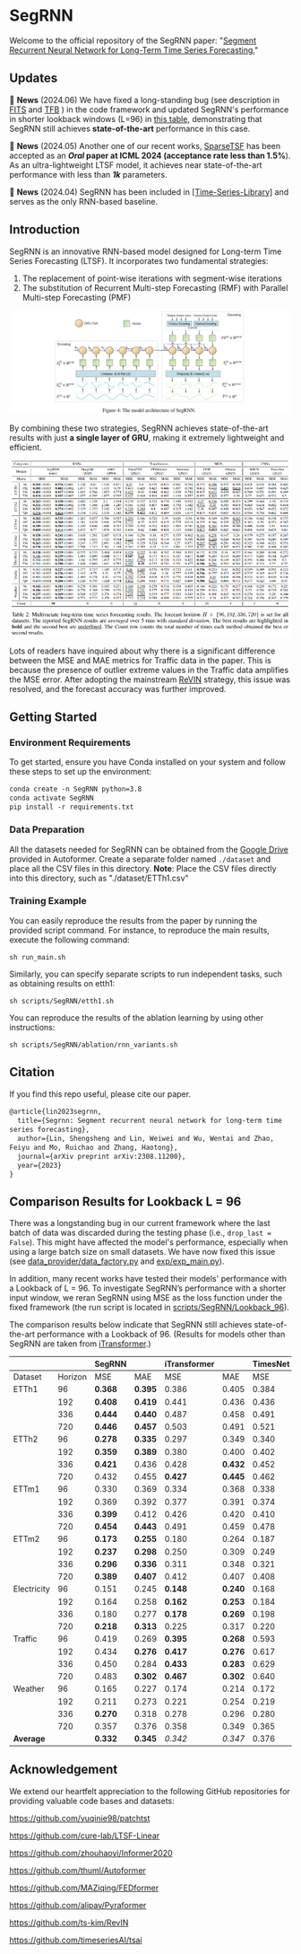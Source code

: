 # SegRNN
Welcome to the official repository of the SegRNN paper: "[Segment Recurrent Neural Network for Long-Term Time Series Forecasting.](https://arxiv.org/abs/2308.11200)"

## Updates
🚩 **News** (2024.06) We have fixed a long-standing bug (see description in [FITS](https://github.com/VEWOXIC/FITS) and [TFB](https://github.com/decisionintelligence/TFB) ) in the code framework and updated SegRNN's performance in shorter lookback windows (L=96) in [this table](https://github.com/lss-1138/SegRNN/blob/main/README.md#comparison-results-for-lookback-l--96), demonstrating that SegRNN still achieves **state-of-the-art** performance in this case.

🚩 **News** (2024.05) Another one of our recent works, [SparseTSF](https://github.com/lss-1138/SparseTSF) has been accepted as an **_Oral_ paper at ICML 2024 (acceptance rate less than 1.5%**).
As an ultra-lightweight LTSF model, it achieves near state-of-the-art performance with less than **_1k_** parameters.

🚩 **News** (2024.04) SegRNN has been included in [[Time-Series-Library]](https://github.com/thuml/Time-Series-Library) and serves as the only RNN-based baseline.

## Introduction
SegRNN is an innovative RNN-based model designed for Long-term Time Series Forecasting (LTSF). It incorporates two fundamental
strategies:
1. The replacement of point-wise iterations with segment-wise iterations
2. The substitution of Recurrent Multi-step Forecasting (RMF) with Parallel Multi-step Forecasting (PMF)

![image](Figures/Figure4.png)

By combining these two strategies, SegRNN achieves state-of-the-art results with just **a single layer of GRU**, making it extremely lightweight and efficient.

![image](Figures/Table2.png)

Lots of readers have inquired about why there is a significant difference between the MSE and MAE metrics for Traffic data in the paper. 
This is because the presence of outlier extreme values in the Traffic data amplifies the MSE error. 
After adopting the mainstream [ReVIN](https://openreview.net/pdf?id=cGDAkQo1C0p) strategy, this issue was resolved, and the forecast accuracy was further improved.



## Getting Started

### Environment Requirements

To get started, ensure you have Conda installed on your system and follow these steps to set up the environment:


```
conda create -n SegRNN python=3.8
conda activate SegRNN
pip install -r requirements.txt
```

### Data Preparation

All the datasets needed for SegRNN can be obtained from the [Google Drive](https://drive.google.com/drive/folders/1ZOYpTUa82_jCcxIdTmyr0LXQfvaM9vIy) provided in Autoformer. 
Create a separate folder named ```./dataset``` and place all the CSV files in this directory.
**Note**: Place the CSV files directly into this directory, such as "./dataset/ETTh1.csv"
### Training Example

You can easily reproduce the results from the paper by running the provided script command. For instance, to reproduce the main results, execute the following command:

```
sh run_main.sh
```

Similarly, you can specify separate scripts to run independent tasks, such as obtaining results on etth1:

```
sh scripts/SegRNN/etth1.sh
```

You can reproduce the results of the ablation learning by using other instructions:

```
sh scripts/SegRNN/ablation/rnn_variants.sh
```


## Citation
If you find this repo useful, please cite our paper.
```
@article{lin2023segrnn,
  title={Segrnn: Segment recurrent neural network for long-term time series forecasting},
  author={Lin, Shengsheng and Lin, Weiwei and Wu, Wentai and Zhao, Feiyu and Mo, Ruichao and Zhang, Haotong},
  journal={arXiv preprint arXiv:2308.11200},
  year={2023}
}
```



## Comparison Results for Lookback L = 96

There was a longstanding bug in our current framework where the last batch of data was discarded during the testing phase (i.e., `drop_last = False`). This might have affected the model's performance, especially when using a large batch size on small datasets. We have now fixed this issue (see [data_provider/data_factory.py](https://github.com/lss-1138/SegRNN/blob/d1302489e5234dce2085a356b56b934f14b1e338/data_provider/data_factory.py#L19) and [exp/exp_main.py](https://github.com/lss-1138/SegRNN/blob/d1302489e5234dce2085a356b56b934f14b1e338/exp/exp_main.py#L305)).

In addition, many recent works have tested their models' performance with a Lookback of L = 96. To investigate SegRNN’s performance with a shorter input window, we reran SegRNN using MSE as the loss function under the fixed framework (the run script is located in [scripts/SegRNN/Lookback_96](https://github.com/lss-1138/SegRNN/tree/main/scripts/SegRNN/Lookback_96)).

The comparison results below indicate that SegRNN still achieves state-of-the-art performance with a Lookback of 96. (Results for models other than SegRNN are taken from [iTransformer](https://arxiv.org/pdf/2310.06625).)


|  |  | SegRNN |  | iTransformer |  | TimesNet |  | PatchTST |  | Crossformer |  | DLinear |  | FEDformer |  |
|---|---|---|---|---|---|---|---|---|---|---|---|---|---|---|---|
| Dataset | Horizon | MSE | MAE | MSE | MAE | MSE | MAE | MSE | MAE | MSE | MAE | MSE | MAE | MSE | MAE |
| ETTh1 | 96 | **0.368** | **0.395** | 0.386  | 0.405  | 0.384  | 0.402  | 0.414  | 0.419  | 0.423  | 0.448  | 0.386  | 0.400 | 0.376  | 0.419  |
|  | 192 | **0.408**  | **0.419**  | 0.441  | 0.436  | 0.436  | 0.429  | 0.460  | 0.445  | 0.471  | 0.474  | 0.437  | 0.432  | 0.420  | 0.448  |
|  | 336 | **0.444**  | **0.440**  | 0.487  | 0.458  | 0.491  | 0.469  | 0.501  | 0.466  | 0.570  | 0.546  | 0.481  | 0.459  | 0.459  | 0.465  |
|  | 720 | **0.446**  | **0.457**  | 0.503  | 0.491  | 0.521  | 0.500  | 0.500  | 0.488  | 0.653  | 0.621  | 0.519  | 0.516  | 0.506  | 0.507  |
| ETTh2 | 96 | **0.278**  | **0.335**  | 0.297  | 0.349  | 0.340  | 0.374  | 0.302  | 0.348  | 0.745  | 0.584  | 0.333  | 0.387  | 0.358  | 0.397  |
|  | 192 | **0.359**  | **0.389**  | 0.380  | 0.400  | 0.402  | 0.414  | 0.388  | 0.400  | 0.877  | 0.656  | 0.477  | 0.476  | 0.429  | 0.439  |
|  | 336 | **0.421**  | 0.436  | 0.428  | **0.432**  | 0.452  | 0.452  | 0.426  | 0.433  | 1.043  | 0.731  | 0.594  | 0.541  | 0.496  | 0.487  |
|  | 720 | 0.432  | 0.455  | **0.427**  | **0.445**  | 0.462  | 0.468  | 0.431  | 0.446  | 1.104  | 0.763  | 0.831  | 0.657  | 0.463  | 0.474  |
| ETTm1 | 96 | 0.330  | 0.369  | 0.334  | 0.368  | 0.338  | 0.375  | **0.329**  | **0.367**  | 0.404  | 0.426  | 0.345  | 0.372  | 0.379  | 0.419  |
|  | 192 | 0.369  | 0.392  | 0.377  | 0.391  | 0.374  | 0.387  | **0.367**  | **0.385**  | 0.450  | 0.451  | 0.380  | 0.389  | 0.426  | 0.441  |
|  | 336 | **0.399**  | 0.412  | 0.426  | 0.420  | 0.410  | 0.411  | **0.399**  | **0.410**  | 0.532  | 0.515  | 0.413  | 0.413  | 0.445  | 0.459  |
|  | 720 | **0.454**  | **0.443**  | 0.491  | 0.459  | 0.478  | 0.450  | **0.454**  | **0.439**  | 0.666  | 0.589  | 0.474  | 0.453  | 0.543  | 0.490  |
| ETTm2 | 96 | **0.173**  | **0.255**  | 0.180  | 0.264  | 0.187  | 0.267  | 0.175  | 0.259  | 0.287  | 0.366  | 0.193  | 0.292  | 0.203  | 0.287  |
|  | 192 | **0.237**  | **0.298**  | 0.250  | 0.309  | 0.249  | 0.309  | 0.241  | 0.302  | 0.414  | 0.492  | 0.284  | 0.362  | 0.269  | 0.328  |
|  | 336 | **0.296**  | **0.336**  | 0.311  | 0.348  | 0.321  | 0.351  | 0.305  | 0.343  | 0.597  | 0.542  | 0.369  | 0.427  | 0.325  | 0.366  |
|  | 720 | **0.389**  | **0.407**  | 0.412  | 0.407  | 0.408  | 0.403  | 0.402  | 0.400  | 1.730  | 1.042  | 0.554  | 0.522  | 0.421  | 0.415  |
| Electricity | 96 | 0.151  | 0.245  | **0.148**  | **0.240**  | 0.168  | 0.272  | 0.181  | 0.270  | 0.219  | 0.314  | 0.197  | 0.282  | 0.193  | 0.308  |
|  | 192 | 0.164  | 0.258  | **0.162**  | **0.253**  | 0.184  | 0.289  | 0.188  | 0.274  | 0.231  | 0.322  | 0.196  | 0.285  | 0.201  | 0.315  |
|  | 336 | 0.180  | 0.277  | **0.178**  | **0.269**  | 0.198  | 0.300  | 0.204  | 0.293  | 0.246  | 0.337  | 0.209  | 0.301  | 0.214  | 0.329  |
|  | 720 | **0.218**  | **0.313**  | 0.225  | 0.317  | 0.220  | 0.320  | 0.246  | 0.324  | 0.280  | 0.363  | 0.245  | 0.333  | 0.246  | 0.355  |
| Traffic | 96 | 0.419  | 0.269  | **0.395**  | **0.268**  | 0.593  | 0.321  | 0.462  | 0.290  | 0.522  | 0.290  | 0.650  | 0.396  | 0.587  | 0.366  |
|  | 192 | 0.434  | **0.276**  | **0.417**  | **0.276**  | 0.617  | 0.336  | 0.466  | 0.290  | 0.530  | 0.293  | 0.598  | 0.370  | 0.604  | 0.373  |
|  | 336 | 0.450  | 0.284  | **0.433**  | **0.283**  | 0.629  | 0.336  | 0.482  | 0.300  | 0.558  | 0.305  | 0.605  | 0.373  | 0.621  | 0.383  |
|  | 720 | 0.483  | **0.302**  | **0.467**  | **0.302**  | 0.640  | 0.350  | 0.514  | 0.320  | 0.589  | 0.328  | 0.645  | 0.394  | 0.626  | 0.382  |
| Weather | 96 | 0.165  | 0.227  | 0.174  | 0.214  | 0.172  | 0.220  | 0.177  | **0.210**  | **0.158**  | 0.230  | 0.196  | 0.255  | 0.217  | 0.296  |
|  | 192 | 0.211  | 0.273  | 0.221  | 0.254  | 0.219  | 0.261  | 0.225  | **0.250**  | **0.206** | 0.277  | 0.237  | 0.296  | 0.276  | 0.336  |
|  | 336 | **0.270**  | 0.318  | 0.278  | 0.296  | 0.280  | 0.306  | 0.278  | **0.290**  | 0.272  | 0.335  | 0.283  | 0.335  | 0.339  | 0.380  |
|  | 720 | 0.357  | 0.376  | 0.358  | 0.349  | 0.365  | 0.359  | 0.354  | **0.340**  | 0.398  | 0.418  | **0.345**  | 0.381  | 0.403  | 0.428  |
| **Average** |  | **0.332**  | **0.345**  | _0.342_  | _0.347_  | 0.376  | 0.362  | 0.353  | 0.350  | 0.542  | 0.466  | 0.410  | 0.396  | 0.394  | 0.396  |


## Acknowledgement

We extend our heartfelt appreciation to the following GitHub repositories for providing valuable code bases and datasets:

https://github.com/yuqinie98/patchtst

https://github.com/cure-lab/LTSF-Linear

https://github.com/zhouhaoyi/Informer2020

https://github.com/thuml/Autoformer

https://github.com/MAZiqing/FEDformer

https://github.com/alipay/Pyraformer

https://github.com/ts-kim/RevIN

https://github.com/timeseriesAI/tsai
